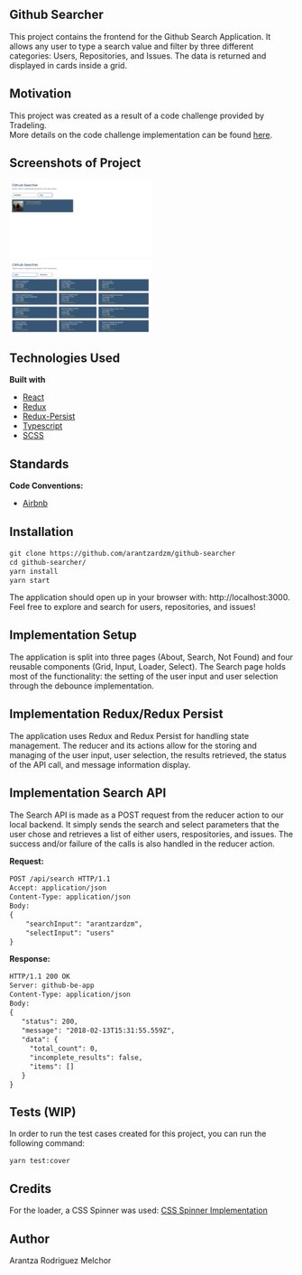 ## Github Searcher
This project contains the frontend for the Github Search Application. It allows any user to type a search value and filter by three different categories: Users, Repositories, and Issues. The data is returned and displayed in cards inside a grid.


## Motivation
This project was created as a result of a code challenge provided by Tradeling. \
More details on the code challenge implementation can be found [here](https://github.com/tradeling/coding-tasks/tree/develop/fullstack-javascript).


## Screenshots of Project
<img src="https://github.com/arantzardzm/github-searcher/blob/main/public/images/UsersSelect.png" width="50%" height="50%">
<img src="https://github.com/arantzardzm/github-searcher/blob/main/public/images/RepositoriesSelect.png" width="50%" height="50%">


## Technologies Used
<b>Built with</b>
- [React](https://reactjs.org/)
- [Redux](https://redux.js.org/)
- [Redux-Persist](https://github.com/rt2zz/redux-persist)
- [Typescript](https://www.typescriptlang.org/)
- [SCSS](https://sass-lang.com/)


## Standards
<b>Code Conventions:</b>
- [Airbnb](https://github.com/airbnb/javascript)


## Installation
```
git clone https://github.com/arantzardzm/github-searcher
cd github-searcher/
yarn install
yarn start
```
The application should open up in your browser with: http://localhost:3000. \
Feel free to explore and search for users, repositories, and issues!


## Implementation Setup
The application is split into three pages (About, Search, Not Found) and four reusable components (Grid, Input, Loader, Select). The Search page holds most of the functionality: the setting of the user input and user selection through the debounce implementation.


## Implementation Redux/Redux Persist
The application uses Redux and Redux Persist for handling state management. The reducer and its actions allow for the storing and managing of the user input, user selection, the results retrieved, the status of the API call, and message information display.


## Implementation Search API
The Search API is made as a POST request from the reducer action to our local backend. It simply sends the search and select parameters that the user chose and retrieves a list of either users, respositories, and issues. The success and/or failure of the calls is also handled in the reducer action.

<b>Request:</b>
```
POST /api/search HTTP/1.1
Accept: application/json
Content-Type: application/json
Body:
{
    "searchInput": "arantzardzm",
    "selectInput": "users"
}
```

<b>Response:</b>
```
HTTP/1.1 200 OK
Server: github-be-app
Content-Type: application/json
Body:
{
   "status": 200,
   "message": "2018-02-13T15:31:55.559Z",
   "data": {
     "total_count": 0,
     "incomplete_results": false,
     "items": []
   }
}
```


## Tests (WIP)
In order to run the test cases created for this project, you can run the following command:
```
yarn test:cover
```


## Credits
For the loader, a CSS Spinner was used:
[CSS Spinner Implementation](https://tobiasahlin.com/spinkit/)


## Author
Arantza Rodriguez Melchor
